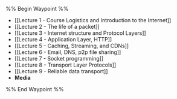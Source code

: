 %% Begin Waypoint %%
- [[Lecture 1 - Course Logistics and Introduction to the Internet]]
- [[Lecture 2 - The life of a packet]]
- [[Lecture 3 - Internet structure and Protocol Layers]]
- [[Lecture 4 - Application Layer, HTTP]]
- [[Lecture 5 - Caching, Streaming, and CDNs]]
- [[Lecture 6 - Email, DNS, p2p file sharing]]
- [[Lecture 7 - Socket programming]]
- [[Lecture 8 - Transport Layer Protocols]]
- [[Lecture 9 - Reliable data transport]]
- **Media**


%% End Waypoint %%